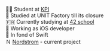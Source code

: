 👨‍🎓 Student at [KPI](https://kpi.ua/en)  
🏫 Studied at UNIT Factory till its closure  
🇫🇷 Currently studying at [42 school](https://www.42.fr/en/)  
📱 Working as iOS developer  
🧡 In fond of Swift  
Ｎ [Nordstrom](https://apps.apple.com/us/app/nordstrom/id474349412?cm_sp=merch-_-corp_8416_j010438-_-freelayout_corp_p02_details&jid=j010438-8416) - current project
